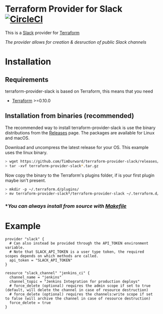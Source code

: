 # Terraform Provider for Slack [![CircleCI](https://circleci.com/gh/TimDurward/terraform-provider-slack/tree/master.svg?style=svg)](https://circleci.com/gh/TimDurward/terraform-provider-slack/tree/master)

This is a [Slack](https://slack.com) provider for [Terraform](https://www.terraform.io/)

_The provider allows for creation & desruction of public Slack channels_

# Installation

## Requirements

terraform-provider-slack is based on Terraform, this means that you need

* [Terraform](https://www.terraform.io/downloads.html) >=0.10.0

## Installation from binaries (recommended)

The recommended way to install terraform-provider-slack is use the binary distributions from the [Releases](https://github.com/TimDurward/terraform-provider-slack/releases) page. The packages are available for Linux and macOS.

Download and uncompress the latest release for your OS. This example uses the linux binary.

```sh
> wget https://github.com/TimDurward/terraform-provider-slack/releases/download/v0.1.0/terraform-provider-slack_v0.1.0_darwin_amd64.tar.gz
> tar -xvf terraform-provider-slack*.tar.gz
```

Now copy the binary to the Terraform's plugins folder, if is your first plugin maybe isn't present.

```sh
> mkdir -p ~/.terraform.d/plugins/
> mv terraform-provider-slack*/terraform-provider-slack ~/.terraform.d/plugins/
```

### \*_You can always install from source with [Makefile](https://github.com/TimDurward/terraform-provider-slack/blob/master/Makefile)_

# Example

```hcl
provider "slack" {
  # Can also instead be provided through the API_TOKEN environment variable.
  # Note that SLACK_API_TOKEN is a user type token, the required scopes depends on which methods are called.
  api_token = "SLACK_API_TOKEN"
}

resource "slack_channel" "jenkins_ci" {
  channel_name = "jenkins"
  channel_topic = "Jenkins Integration for production deploys"
  # force_delete (optional) requires the admin scope if set to true (default, will delete the channel in case of resource destruction)
  # force_delete (optional) requires the channels:write scope if set to false (will archive the channel in case of resource destruction)
  force_delete = true
}
```
